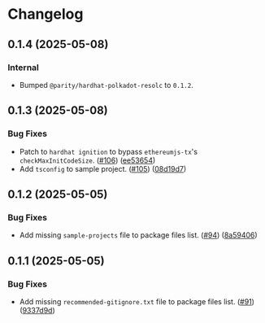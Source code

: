 # Changelog

## 0.1.4 (2025-05-08)
### Internal
- Bumped `@parity/hardhat-polkadot-resolc` to `0.1.2`.


## 0.1.3 (2025-05-08)
### Bug Fixes
- Patch to `hardhat ignition` to bypass `ethereumjs-tx`'s `checkMaxInitCodeSize`. ([#106](https://github.com/paritytech/hardhat-polkadot/pull/106)) ([ee53654](https://github.com/paritytech/hardhat-polkadot/commit/ee5365440e05eba338feb979f6e739468327c799))
- Add `tsconfig` to sample project. ([#105](https://github.com/paritytech/hardhat-polkadot/pull/105)) ([08d19d7](https://github.com/paritytech/hardhat-polkadot/commit/08d19d7f4a729f78dcf468f1bda7ea6d2cae7612))


## 0.1.2 (2025-05-05)
### Bug Fixes
- Add missing `sample-projects` file to package files list. ([#94](https://github.com/paritytech/hardhat-polkadot/pull/94)) ([8a59406](https://github.com/paritytech/hardhat-polkadot/commit/8a59406fa92206778203057cb151e1fbad238e80))


## 0.1.1 (2025-05-05)
### Bug Fixes
- Add missing `recommended-gitignore.txt` file to package files list. ([#91](https://github.com/paritytech/hardhat-polkadot/pull/91)) ([9337d9d](https://github.com/paritytech/hardhat-polkadot/commit/9337d9df83718cad9a75def718d8841e594e1134))
